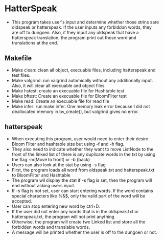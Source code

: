 # HatterSpeak
- This program takes user's input and determine whether those strins sare oldspeak or hatterspeak. If the user inputs any forbiddon words, they are off to dungoen. Also, if they input any oldspeak that have a hatterspeak translation, the program  print out those word and translations at the end.
## Makefile
- Make clean: clean all object, execuable files, including hatterspeak and test files.
- Make valgrind: run valgrind automically without any additionally input. Also, it will clear all execuable and object files
- Make hstest: create an execuable file for Hashtable test
- Make bftest: Create an execuable file for BloomFilter test
- Make read: Create an execuable file for read file
- Make infer: run make infer. One memory leak error because I did not deallocated memory in bv_create(), but valgrind gives no error.

## hatterspeak
- When executing this program, user would need to enter their desire Bloom Filter and hashtable size but using -f and -h flag.
- They also need to indicate whether they want to move ListNode to the front of the linked list of there is any duplicate words in the txt by using the flag -m(Move to front) or -b (back)
- Users can also look at the stat by using -s flag
- First, the program loads all word from oldspeak.txt and hatterspeak.txt to BloomFilter and Hashtable
- The program wil display the stat if -s flag is set, then the program will end without asking users input.
- If -s flag is not set, user can start entering words. If the word contains special characters like %&$, only the valid part of the word will be accepted.
- User can stop entering new word by ctrl+D.
- If the user did not enter any words that is in the oldspeak.txt or hatterspeak.txt, the program will not print anything.
- Otherwise, the program will create two Linked list and store all the forbidden words and translable words.
- A message will be printed whether the user is off to the dungoen or not.


